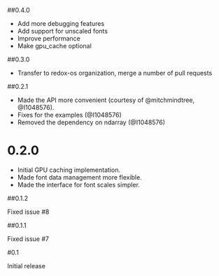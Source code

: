 ##0.4.0

* Add more debugging features
* Add support for unscaled fonts
* Improve performance
* Make gpu_cache optional

##0.3.0

* Transfer to redox-os organization, merge a number of pull requests

##0.2.1

* Made the API more convenient (courtesy of @mitchmindtree, @I1048576).
* Fixes for the examples (@I1048576)
* Removed the dependency on ndarray (@I1048576)

# 0.2.0

* Initial GPU caching implementation.
* Made font data management more flexible.
* Made the interface for font scales simpler.

##0.1.2

Fixed issue #8

##0.1.1

Fixed issue #7

#0.1

Initial release
